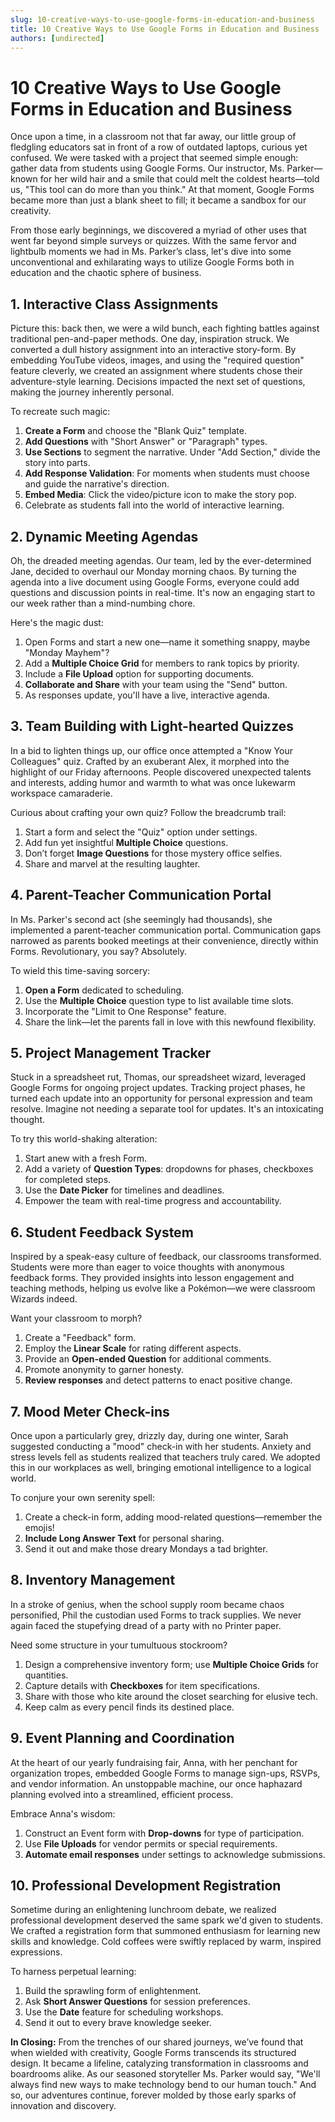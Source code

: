 ```yaml
---
slug: 10-creative-ways-to-use-google-forms-in-education-and-business
title: 10 Creative Ways to Use Google Forms in Education and Business
authors: [undirected]
---
```



# 10 Creative Ways to Use Google Forms in Education and Business

Once upon a time, in a classroom not that far away, our little group of fledgling educators sat in front of a row of outdated laptops, curious yet confused. We were tasked with a project that seemed simple enough: gather data from students using Google Forms. Our instructor, Ms. Parker—known for her wild hair and a smile that could melt the coldest hearts—told us, "This tool can do more than you think." At that moment, Google Forms became more than just a blank sheet to fill; it became a sandbox for our creativity. 

From those early beginnings, we discovered a myriad of other uses that went far beyond simple surveys or quizzes. With the same fervor and lightbulb moments we had in Ms. Parker’s class, let's dive into some unconventional and exhilarating ways to utilize Google Forms both in education and the chaotic sphere of business.

## 1. **Interactive Class Assignments**

Picture this: back then, we were a wild bunch, each fighting battles against traditional pen-and-paper methods. One day, inspiration struck. We converted a dull history assignment into an interactive story-form. By embedding YouTube videos, images, and using the "required question" feature cleverly, we created an assignment where students chose their adventure-style learning. Decisions impacted the next set of questions, making the journey inherently personal.

To recreate such magic:
1. **Create a Form** and choose the "Blank Quiz" template.
2. **Add Questions** with "Short Answer" or "Paragraph" types.
3. **Use Sections** to segment the narrative. Under "Add Section," divide the story into parts.
4. **Add Response Validation**: For moments when students must choose and guide the narrative's direction.
5. **Embed Media**: Click the video/picture icon to make the story pop.
6. Celebrate as students fall into the world of interactive learning.

## 2. **Dynamic Meeting Agendas**

Oh, the dreaded meeting agendas. Our team, led by the ever-determined Jane, decided to overhaul our Monday morning chaos. By turning the agenda into a live document using Google Forms, everyone could add questions and discussion points in real-time. It's now an engaging start to our week rather than a mind-numbing chore.

Here's the magic dust:
1. Open Forms and start a new one—name it something snappy, maybe "Monday Mayhem"?
2. Add a **Multiple Choice Grid** for members to rank topics by priority.
3. Include a **File Upload** option for supporting documents.
4. **Collaborate and Share** with your team using the "Send" button.
5. As responses update, you'll have a live, interactive agenda.
   
## 3. **Team Building with Light-hearted Quizzes**

In a bid to lighten things up, our office once attempted a "Know Your Colleagues" quiz. Crafted by an exuberant Alex, it morphed into the highlight of our Friday afternoons. People discovered unexpected talents and interests, adding humor and warmth to what was once lukewarm workspace camaraderie. 

Curious about crafting your own quiz? Follow the breadcrumb trail:
1. Start a form and select the "Quiz" option under settings.
2. Add fun yet insightful **Multiple Choice** questions.
3. Don’t forget **Image Questions** for those mystery office selfies.
4. Share and marvel at the resulting laughter.

## 4. **Parent-Teacher Communication Portal**

In Ms. Parker's second act (she seemingly had thousands), she implemented a parent-teacher communication portal. Communication gaps narrowed as parents booked meetings at their convenience, directly within Forms. Revolutionary, you say? Absolutely.

To wield this time-saving sorcery:
1. **Open a Form** dedicated to scheduling.
2. Use the **Multiple Choice** question type to list available time slots.
3. Incorporate the "Limit to One Response" feature.
4. Share the link—let the parents fall in love with this newfound flexibility.

## 5. **Project Management Tracker**

Stuck in a spreadsheet rut, Thomas, our spreadsheet wizard, leveraged Google Forms for ongoing project updates. Tracking project phases, he turned each update into an opportunity for personal expression and team resolve. Imagine not needing a separate tool for updates. It's an intoxicating thought.

To try this world-shaking alteration:
1. Start anew with a fresh Form.
2. Add a variety of **Question Types**: dropdowns for phases, checkboxes for completed steps.
3. Use the **Date Picker** for timelines and deadlines.
4. Empower the team with real-time progress and accountability.

## 6. **Student Feedback System**

Inspired by a speak-easy culture of feedback, our classrooms transformed. Students were more than eager to voice thoughts with anonymous feedback forms. They provided insights into lesson engagement and teaching methods, helping us evolve like a Pokémon—we were classroom Wizards indeed.

Want your classroom to morph?
1. Create a "Feedback" form.
2. Employ the **Linear Scale** for rating different aspects.
3. Provide an **Open-ended Question** for additional comments.
4. Promote anonymity to garner honesty.
5. **Review responses** and detect patterns to enact positive change.

## 7. **Mood Meter Check-ins**

Once upon a particularly grey, drizzly day, during one winter, Sarah suggested conducting a "mood" check-in with her students. Anxiety and stress levels fell as students realized that teachers truly cared. We adopted this in our workplaces as well, bringing emotional intelligence to a logical world.

To conjure your own serenity spell:
1. Create a check-in form, adding mood-related questions—remember the emojis!
2. **Include Long Answer Text** for personal sharing.
3. Send it out and make those dreary Mondays a tad brighter.

## 8. **Inventory Management**

In a stroke of genius, when the school supply room became chaos personified, Phil the custodian used Forms to track supplies. We never again faced the stupefying dread of a party with no Printer paper.

Need some structure in your tumultuous stockroom?
1. Design a comprehensive inventory form; use **Multiple Choice Grids** for quantities.
2. Capture details with **Checkboxes** for item specifications.
3. Share with those who kite around the closet searching for elusive tech.
4. Keep calm as every pencil finds its destined place.

## 9. **Event Planning and Coordination**

At the heart of our yearly fundraising fair, Anna, with her penchant for organization tropes, embedded Google Forms to manage sign-ups, RSVPs, and vendor information. An unstoppable machine, our once haphazard planning evolved into a streamlined, efficient process.

Embrace Anna's wisdom:
1. Construct an Event form with **Drop-downs** for type of participation.
2. Use **File Uploads** for vendor permits or special requirements.
3. **Automate email responses** under settings to acknowledge submissions.
   
## 10. **Professional Development Registration**

Sometime during an enlightening lunchroom debate, we realized professional development deserved the same spark we'd given to students. We crafted a registration form that summoned enthusiasm for learning new skills and knowledge. Cold coffees were swiftly replaced by warm, inspired expressions. 

To harness perpetual learning:
1. Build the sprawling form of enlightenment.
2. Ask **Short Answer Questions** for session preferences.
3. Use the **Date** feature for scheduling workshops.
4. Send it out to every brave knowledge seeker.

**In Closing:** From the trenches of our shared journeys, we’ve found that when wielded with creativity, Google Forms transcends its structured design. It became a lifeline, catalyzing transformation in classrooms and boardrooms alike. As our seasoned storyteller Ms. Parker would say, "We'll always find new ways to make technology bend to our human touch." And so, our adventures continue, forever molded by those early sparks of innovation and discovery.